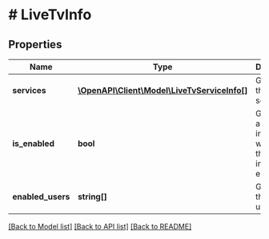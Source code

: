 # # LiveTvInfo

## Properties

Name | Type | Description | Notes
------------ | ------------- | ------------- | -------------
**services** | [**\OpenAPI\Client\Model\LiveTvServiceInfo[]**](LiveTvServiceInfo.md) | Gets or sets the services. | [optional]
**is_enabled** | **bool** | Gets or sets a value indicating whether this instance is enabled. | [optional]
**enabled_users** | **string[]** | Gets or sets the enabled users. | [optional]

[[Back to Model list]](../../README.md#models) [[Back to API list]](../../README.md#endpoints) [[Back to README]](../../README.md)
